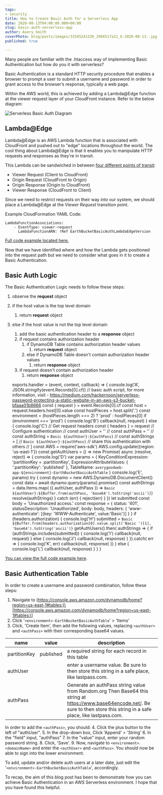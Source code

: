 ```yaml
---
tags:
- security
title: How to Create Basic Auth for a Serverless App
date: 2020-08-13T04:00:00.000+00:00
slug: basic-auth-serverless-app
author: Avery Smith
coverPhoto: blog/posts/images/33345241326_29b651fa21_b-2020-08-13..jpg
published: true

---
```

Many people are familiar with the .htaccess way of implementing Basic Authentication but how do you it with serverless?

<!-- endexcerpt -->

Basic Authentication is a standard HTTP security procedure that enables a browser to prompt a user to submit a username and password in order to grant access to the browser’s response, typically a web page.

Within the AWS world, this is achieved by adding a Lambda@Edge function at the viewer request layer of your CloudFront instance. Refer to the below diagram:

![Serverless Basic Auth Diagram](https://s3.amazonaws.com/averygoodweb-app-prod-earthbucket-media/blog/posts/images/serverless-basic-auth-2020-08-13..svg "Serverless Basic Auth Diagram")

## Lambda@Edge

Lambda@Edge is an AWS Lambda function that is associated with CloudFront and pushed out to "edge" locations throughout the world. The cool thing about Lambda@Edge is that it enables you to manipulate HTTP requests and responses as they're in transit.

This Lambda can be sandwiched in between [four different points of transit](https://docs.aws.amazon.com/AmazonCloudFront/latest/DeveloperGuide/lambda-event-structure.html):

* Viewer Request (Client to CloudFront)
* Origin Request (CloudFront to Origin)
* Origin Response (Origin to CloudFront)
* Viewer Response (CloudFront to Client)

Since we need to restrict requests on their way _into_ our system, we should place a Lambda@Edge at the _Viewer Request_ transition point.

Example CloudFormation YAML Code:

    LambdaFunctionAssociations:
    	- EventType: viewer-request
    	  LambdaFunctionARN: !Ref EarthBucketBasicAuthLambdaEdgeVersion

[Full code example located here.](https://github.com/averygoodidea/averygoodwebapp-infrastructure/blob/d81ef47fb6a7c02115caecfb3a81a1f8c2e5cc04/cloudformation/aircdn.yaml#L41)

Now that we have identified where and how the Lambda gets positioned into the request path but we need to consider what goes in it to create a Basic Authentication.

## Basic Auth Logic

The Basic Authentication Logic needs to follow these steps:

1. observe the **request** object
2. if the host value is the top level domain
   1. return **request** object
3. else if the host value is not the top level domain
   1. add the basic authentication header to a **response** object
   2. if request contains authorization header
      1. if DynamoDB Table contains authorization header values
         1. return **request** object
      2. else if DynamoDB Table doesn't contain authorization header values
         1. return **response** object
   3. if request doesn't contain authorization header
      1. return **response** object

    exports.handler = (event, context, callback) => {
      console.log('A', JSON.stringify(event.Records[0].cf))
      // basic auth script, for more information, visit - https://medium.com/hackernoon/serverless-password-protecting-a-static-website-in-an-aws-s3-bucket-bfaaa01b8666
      const { request } = event.Records[0].cf
      const host = request.headers.host[0].value
      const hostPieces = host.split('.')
      const environment = (hostPieces.length === 2) ? 'prod' : hostPieces[0]
      if (environment === 'prod') {
        console.log('B')
        callback(null, request)
      } else {
        console.log('C')
        // Get request headers
        const { headers } = request
        // Configure authentication
        // const authUser = '<authUser>'
        // const authPass = '<authPass>'
        // const authString = `Basic ${authUser}:${authPass}`
        // const authStrings = [
        //   `Basic ${authUser}:${authPass}` // share this authentication with others
        // ]
        const AWS = require('aws-sdk')
        AWS.config.update({region: 'us-east-1'})
        const getAuthUsers = () => new Promise( async (resolve, reject) => {
          console.log('D')
          var params = {
              KeyConditionExpression: 'partitionKey = :partitionKey',
              ExpressionAttributeValues: {
                  ':partitionKey': 'published'
              },
              TableName: `averygoodweb-app-${environment}-EarthBucketBasicAuthTable`
          }
          console.log('E', params)
          try {
            const dynamo = new AWS.DynamoDB.DocumentClient()
            const data = await dynamo.query(params).promise()
            const authStrings = data.Items.map( ({ authUser, authPass }) => `Basic ${authUser}:${Buffer.from(authPass, 'base64').toString('ascii')}`)
            resolve(authStrings)
          } catch (err) {
            reject(err)
          }
        })
        let submitted
        const body = 'Unauthorized access.'
        const response = {
            status: '401',
            statusDescription: 'Unauthorized',
            body: body,
            headers: {
                'www-authenticate': [{key: 'WWW-Authenticate', value:'Basic'}]
            }
        }
        if (headers.authorization) {
          console.log('H')
          submitted = `Basic ${Buffer.from(headers.authorization[0].value.split('Basic ')[1], 'base64').toString('ascii')}`
          getAuthUsers().then( authStrings => {
            if (authStrings.includes(submitted)) {
              console.log('I')
              callback(null, request)
            } else {
              console.log('J')
              callback(null, response)
            }
          }).catch( err => {
            console.log('K', err)
            callback(null, response)
          })
        } else {
          console.log('L')
          callback(null, response)
        }
      }
    }

[You can view the full code example here](https://github.com/averygoodidea/averygoodwebapp-infrastructure/blob/master/earthbucket-lambda-edge/index.js).

## Basic Authentication Table

In order to create a username and password combination, follow these steps:

1. Navigate to (https://console.aws.amazon.com/dynamodb/home?region=us-east-1#tables:)\[https://console.aws.amazon.com/dynamodb/home?region=us-east-1#tables:\]
2. Click '`<environment>-EarthBucketBasicAuthTable`' > 'Items'
3. Click, 'Create Item', then add the following values, replacing `<authUser>` and `<authPass>` with their corresponding base64 values.

| name | value | description |
| --- | --- | --- |
| partitionKey | published | a required string for each record in this table |
| authUser | <authUser> | enter a username value. Be sure to then store this string in a safe place, like lastpass.com. |
| authPass | <authPass> | Generate an authPass string value from Random.org Then Base64 this string at https://www.base64encode.net/. Be sure to then store this string in a safe place, like lastpass.com. |

In order to add the `<authPass>`, you should:
4\. Click the plus button to the left of "authUser".
5\. In the drop-down box, Click 'Append' > 'String'
6\. In the "field" input, "authPass"
7\. In the "value" input, enter your random password string.
8\. Click, 'Save'.
9\. Now, navigate to `<environment>`.`<domainName>` and enter the `<authUser>` and `<authPass>`. You should now be able to sign into the lower environment.

To add, update and/or delete auth users at a later date, just edit the '`<environment>-EarthBucketBasicAuthTable`', accordingly.

To recap, the aim of this blog post has been to demonstrate how you can achieve Basic Authentication in an AWS Serverless environment. I hope that you have found this helpful.